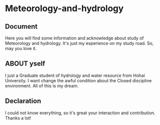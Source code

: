 # **Meteorology-and-hydrology**

## **Document**
   Here you will find some information and acknowledge about study of Meteorology and hydrology.
   It's just my experience on my study road.
   So, may you love it.
## **ABOUT yself**
   I just a Graduate student of hydrology and water resource from Hohai University.
   I want change the awful condition about the Closed discipline environment.
   All of this is my dream.
## **Declaration**
   I could not know everything, so it's great your interaction and contribution.
   Thanks a lot!


